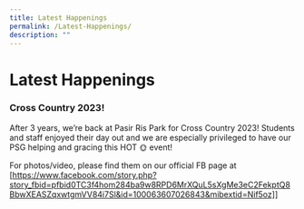 ```yaml
---
title: Latest Happenings
permalink: /Latest-Happenings/
description: ""
---
```

# Latest Happenings

### Cross Country 2023!


After 3 years, we’re back at Pasir Ris Park for Cross Country 2023! Students and staff enjoyed their day out and we are especially privileged to have our PSG helping and gracing this HOT 🌞 event!

For photos/video, please find them on our official FB page at  
[https://www.facebook.com/story.php?story_fbid=pfbid0TC3f4hom284ba9w8RPD6MrXQuL5sXgMe3eC2FekptQ8BbwXEASZqxwtgmVV84i7Sl&id=100063607026843&mibextid=Nif5oz]]
